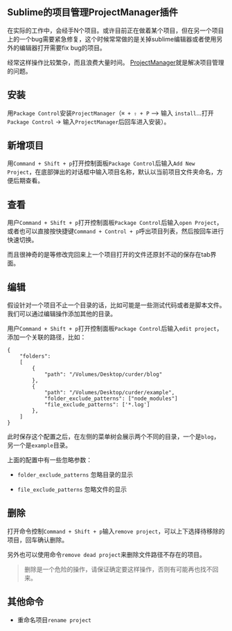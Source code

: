 ## Sublime的项目管理ProjectManager插件

在实际的工作中，会经手N个项目。或许目前正在做着某个项目，但在另一个项目上的一个bug需要紧急修复，这个时候常常做的是关掉sublime编辑器或者使用另外的编辑器打开需要fix bug的项目。

经常这样操作比较繁杂，而且浪费大量时间。 [ProjectManager](https://github.com/randy3k/ProjectManager)就是解决项目管理的问题。

## 安装

用`Package Control`安装`ProjectManager`（`⌘ + ⇧ + P` –> 输入 `install`…打开`Package Control` -> 输入`ProjectManager`后回车进入安装）。


## 新增项目

用`Command + Shift + p`打开控制面板`Package Control`后输入`Add New Project`，在底部弹出的对话框中输入项目名称，默认以当前项目文件夹命名，方便后期查看。


## 查看


用户`Command + Shift + p`打开控制面板`Package Control`后输入`open Project`，或者也可以直接按快捷键`Command + Control + p`呼出项目列表，然后按回车进行快速切换。

而且很神奇的是等修改完回来上一个项目打开的文件还原封不动的保存在tab界面。

## 编辑

假设针对一个项目不止一个目录的话，比如可能是一些测试代码或者是脚本文件。我们可以通过编辑操作添加其他的目录。

用户`Command + Shift + p`打开控制面板`Package Control`后输入`edit project`，添加一个关联的路径，比如：

```
{
    "folders":
    [
        {
            "path": "/Volumes/Desktop/curder/blog"
        },
        {
            "path": "/Volumes/Desktop/curder/example",
            "folder_exclude_patterns": ["node_modules"]
            "file_exclude_patterns": ['*.log']
        },
    ]
}
```

此时保存这个配置之后，在左侧的菜单树会展示两个不同的目录，一个是`blog`，另一个是`example`目录。

上面的配置中有一些忽略参数：

- `folder_exclude_patterns` 忽略目录的显示

- `file_exclude_patterns` 忽略文件的显示

## 删除

打开命令控制`Command + Shift + p`输入`remove project`，可以上下选择待移除的项目，回车确认删除。

另外也可以使用命令`remove dead project`来删除文件路径不存在的项目。

> 删除是一个危险的操作，请保证确定要这样操作，否则有可能再也找不回来。

## 其他命令


- 重命名项目`rename project`

